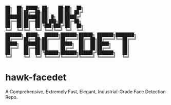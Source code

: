 ```
██╗  ██╗ █████╗ ██╗    ██╗██╗  ██╗
██║  ██║██╔══██╗██║    ██║██║ ██╔╝
███████║███████║██║ █╗ ██║█████╔╝ 
██╔══██║██╔══██║██║███╗██║██╔═██╗ 
██║  ██║██║  ██║╚███╔███╔╝██║  ██╗
╚═╝  ╚═╝╚═╝  ╚═╝ ╚══╝╚══╝ ╚═╝  ╚═╝
███████╗ █████╗  ██████╗███████╗██████╗ ███████╗████████╗
██╔════╝██╔══██╗██╔════╝██╔════╝██╔══██╗██╔════╝╚══██╔══╝
█████╗  ███████║██║     █████╗  ██║  ██║█████╗     ██║   
██╔══╝  ██╔══██║██║     ██╔══╝  ██║  ██║██╔══╝     ██║   
██║     ██║  ██║╚██████╗███████╗██████╔╝███████╗   ██║   
╚═╝     ╚═╝  ╚═╝ ╚═════╝╚══════╝╚═════╝ ╚══════╝   ╚═╝   
```
# hawk-facedet
A Comprehensive, Extremely Fast, Elegant, Industrial-Grade Face Detection Repo.
